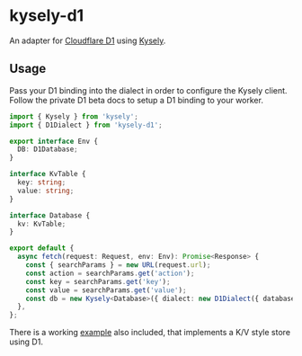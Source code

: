 # kysely-d1

An adapter for [Cloudflare D1](https://blog.cloudflare.com/introducing-d1/) using [Kysely](https://github.com/koskimas/kysely).

## Usage

Pass your D1 binding into the dialect in order to configure the Kysely client. Follow the private D1 beta docs to setup a D1 binding to your worker.

```typescript
import { Kysely } from 'kysely';
import { D1Dialect } from 'kysely-d1';

export interface Env {
  DB: D1Database;
}

interface KvTable {
  key: string;
  value: string;
}

interface Database {
  kv: KvTable;
}

export default {
  async fetch(request: Request, env: Env): Promise<Response> {
    const { searchParams } = new URL(request.url);
    const action = searchParams.get('action');
    const key = searchParams.get('key');
    const value = searchParams.get('value');
    const db = new Kysely<Database>({ dialect: new D1Dialect({ database: env.DB }) });
  },
};
```

There is a working [example](example) also included, that implements a K/V style store using D1.
